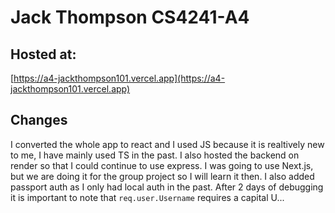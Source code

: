 # Jack Thompson CS4241-A4

## Hosted at: 

[https://a4-jackthompson101.vercel.app](https://a4-jackthompson101.vercel.app)

## Changes

I converted the whole app to react and I used JS because it is realtively new to me, I have mainly used TS in the past. I also hosted the backend on render so that I could continue to use express. I was going to use Next.js, but we are doing it for the group project so I will learn it then. I also added passport auth as I only had local auth in the past. After 2 days of debugging it is important to note that `req.user.Username` requires a capital U...
